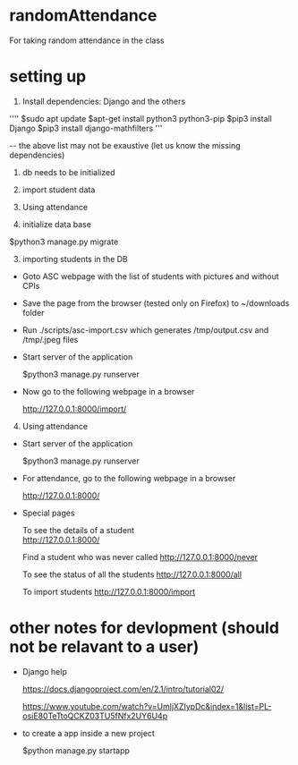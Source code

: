 # randomAttendance
For taking random attendance in the class

# setting up
  1. Install dependencies: Django and the others
  
   ''''
   $sudo apt update
   $apt-get install python3 python3-pip
   $pip3 install Django
   $pip3 install django-mathfilters
   '''

  -- the above list may not be exaustive (let us know the missing dependencies)

  1. db needs to be initialized
  1. import student data
  1. Using attendance

2. initialize data base

  $python3 manage.py migrate

3. importing students in the DB

 - Goto ASC webpage with the list of students with pictures and without CPIs
 - Save the page from the browser (tested only on Firefox) to ~/downloads folder
 - Run ./scripts/asc-import.csv which generates /tmp/output.csv and /tmp/<rollno>.jpeg files
 - Start server of the application

    $python3 manage.py runserver
    
 - Now go to the following webpage in a browser

    http://127.0.0.1:8000/import/

4. Using attendance

  - Start server of the application

     $python3 manage.py runserver

  - For attendance, go to the following webpage in a browser

     http://127.0.0.1:8000/

  - Special pages

     To see the details of a student     
     http://127.0.0.1:8000/<student rollno>

     Find a student who was never called
     http://127.0.0.1:8000/never

     To see the status of all the students
     http://127.0.0.1:8000/all

     To import students
     http://127.0.0.1:8000/import


# other notes for devlopment (should not be relavant to a user)

- Django help

  https://docs.djangoproject.com/en/2.1/intro/tutorial02/
  
  https://www.youtube.com/watch?v=UmljXZIypDc&index=1&list=PL-osiE80TeTtoQCKZ03TU5fNfx2UY6U4p

- to create a app inside a new project

   $python manage.py startapp


